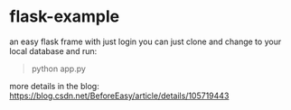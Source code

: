 # flask-example
an easy flask frame with just login 
you can just clone and change to your local database and run:
> python app.py

more details in the blog:
https://blog.csdn.net/BeforeEasy/article/details/105719443
